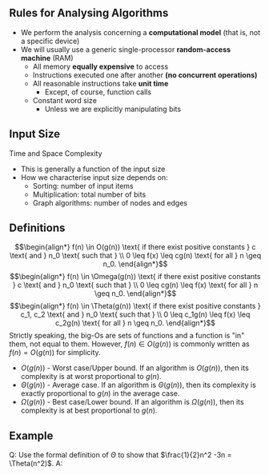 ## Rules for Analysing Algorithms
- We perform the analysis concerning a **computational model** (that is, not a specific device)
- We will usually use a generic single-processor **random-access machine** (RAM)
    - All memory **equally expensive** to access
    - Instructions executed one after another **(no concurrent operations)**
    - All reasonable instructions take **unit time**
	     - Except, of course, function calls
    - Constant word size
        - Unless we are explicitly manipulating bits

## Input Size
Time and Space Complexity
- This is generally a function of the input size
- How we characterise input size depends on:
    - Sorting: number of input items
    - Multiplication: total number of bits
    - Graph algorithms: number of nodes and edges

## Definitions
$$\begin{align*}
f(n) \in O(g(n)) \text{ if there exist positive constants } c \text{ and } n_0 \text{ such that } \\ 
0 \leq f(x) \leq cg(n) \text{ for all } n \geq n_0.
\end{align*}$$
$$\begin{align*}
f(n) \in \Omega(g(n)) \text{ if there exist positive constants } c \text{ and } n_0 \text{ such that } \\ 
0 \leq cg(n) \leq f(x) \text{ for all } n \geq n_0.
\end{align*}$$
$$\begin{align*}
f(n) \in \Theta(g(n)) \text{ if there exist positive constants } c_1, c_2 \text{ and } n_0 \text{ such that } \\ 
0 \leq c_1g(n) \leq f(x) \leq c_2g(n) \text{ for all } n \geq n_0.
\end{align*}$$
Strictly speaking, the big-Os are sets of functions and a function is "in" them, not equal to them. However, $f(n) \in O(g(n))$ is commonly written as $f(n) = O(g(n))$ for simplicity.

- $O(g(n))$ - Worst case/Upper bound. If an algorithm is $O(g(n))$, then its complexity is at worst proportional to $g(n)$.
- $\Theta(g(n))$ - Average case. If an algorithm is $\Theta(g(n))$, then its complexity is exactly proportional to $g(n)$ in the average case.
- $\Omega(g(n))$ - Best case/Lower bound. If an algorithm is $\Omega(g(n))$, then its complexity is at best proportional to $g(n)$.

## Example
Q: Use the formal definition of $\Theta$ to show that $\frac{1}{2}n^2 -3n = \Theta(n^2)$.
A: 